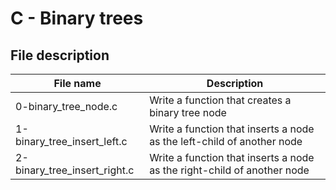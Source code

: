 # C - Binary trees

## File description

| File name                    | Description                                                             |
| ---------------------------- | ----------------------------------------------------------------------- |
| 0-binary_tree_node.c         | Write a function that creates a binary tree node                        |
| 1-binary_tree_insert_left.c  | Write a function that inserts a node as the left-child of another node  |
| 2-binary_tree_insert_right.c | Write a function that inserts a node as the right-child of another node |
